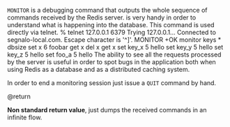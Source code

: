 

`MONITOR` is a debugging command that outputs the whole sequence of commands
received by the Redis server. is very handy in order to understand
what is happening into the database. This command is used directly
via telnet.
    % telnet 127.0.0.1 6379
    Trying 127.0.0.1...
    Connected to segnalo-local.com.
    Escape character is '^]'.
    MONITOR
    +OK
    monitor
    keys *
    dbsize
    set x 6
    foobar
    get x
    del x
    get x
    set key_x 5
    hello
    set key_y 5
    hello
    set key_z 5
    hello
    set foo_a 5
    hello
The ability to see all the requests processed by the server is useful in order
to spot bugs in the application both when using Redis as a database and as
a distributed caching system.

In order to end a monitoring session just issue a `QUIT` command by hand.

@return

**Non standard return value**, just dumps the received commands in an infinite
flow.